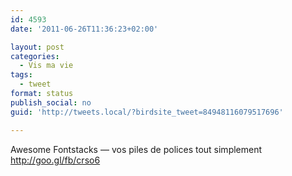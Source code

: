 ```yaml
---
id: 4593
date: '2011-06-26T11:36:23+02:00'

layout: post
categories:
  - Vis ma vie
tags:
  - tweet
format: status
publish_social: no
guid: 'http://tweets.local/?birdsite_tweet=84948116079517696'

---
```


Awesome Fontstacks — vos piles de polices tout simplement http://goo.gl/fb/crso6
